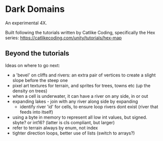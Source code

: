 # Dark Domains

An experimental 4X.

Built following the tutorials written by Catlike Coding, specifically the Hex series: https://catlikecoding.com/unity/tutorials/hex-map

## Beyond the tutorials

Ideas on where to go next:

- a 'bevel' on cliffs and rivers: an extra pair of vertices to create a slight slope before the steep one
- pixel art textures for terrain, and sprites for trees, towns etc (up the density on trees)
- when a cell is underwater, it can have a river on any side, in or out
- expanding lakes - join with any river along side by expanding
    - identify river 'id' for cells, to ensure loop rivers dont exist (river that feeds into itself)
- using a byte in memory to represent all low int values, but signed. sbyte? or int16? (latter is cls compliant, but larger)
- refer to terrain always by enum, not index
- tighter direction loops, better use of lists (switch to arrays?)